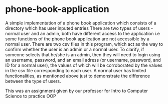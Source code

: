# phone-book-application
A simple implementation of a phone book application which consists of a directory which has user inputed entries
There are two types of users - normal user and an admin, both have different access to the application i.e some 
functions of the phone book application are not accessible by a normal user. There are two csv files in this program, which act 
as the way to confirm whether the user is an admin or a normal user. To clarify, if someone selects that he/she is an admin, then
they will need to login using an username, password, and an email adress (or username, password, and ID for a normal user), the values of
which will be corroborated by the values in the csv file corresponding to each user. A normal user has limited functionalities, as 
mentioned above just to demonstrate the difference between the type of users. 

This was an assignment given by our professor for Intro to Computer Science to practice OOP

